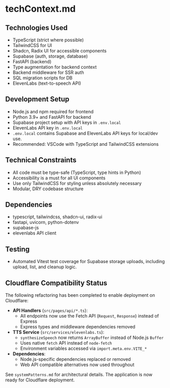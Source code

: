 # techContext.md

## Technologies Used

- TypeScript (strict where possible)
- TailwindCSS for UI
- Shadcn, Radix UI for accessible components
- Supabase (auth, storage, database)
- FastAPI (backend)
- Type augmentation for backend context
- Backend middleware for SSR auth
- SQL migration scripts for DB
- ElevenLabs (text-to-speech API)

## Development Setup

- Node.js and npm required for frontend
- Python 3.9+ and FastAPI for backend
- Supabase project setup with API keys in `.env.local`
- ElevenLabs API key in `.env.local`
- `.env.local` contains Supabase and ElevenLabs API keys for local/dev use.
- Recommended: VSCode with TypeScript and TailwindCSS extensions

## Technical Constraints

- All code must be type-safe (TypeScript, type hints in Python)
- Accessibility is a must for all UI components
- Use only TailwindCSS for styling unless absolutely necessary
- Modular, DRY codebase structure

## Dependencies

- typescript, tailwindcss, shadcn-ui, radix-ui
- fastapi, uvicorn, python-dotenv
- supabase-js
- elevenlabs API client

## Testing

- Automated Vitest test coverage for Supabase storage uploads, including upload, list, and cleanup logic.

## Cloudflare Compatibility Status

The following refactoring has been completed to enable deployment on Cloudflare:

- **API Handlers** (`src/pages/api/*.ts`):
  - All endpoints now use the Fetch API (`Request`, `Response`) instead of Express
  - Express types and middleware dependencies removed
- **TTS Service** (`src/services/elevenlabs.ts`):
  - `synthesizeSpeech` now returns `ArrayBuffer` instead of Node.js `Buffer`
  - Uses native `fetch` API instead of `node-fetch`
  - Environment variables accessed via `import.meta.env.VITE_*`
- **Dependencies**:
  - Node.js-specific dependencies replaced or removed
  - Web API compatible alternatives now used throughout

See `systemPatterns.md` for architectural details. The application is now ready for Cloudflare deployment.
